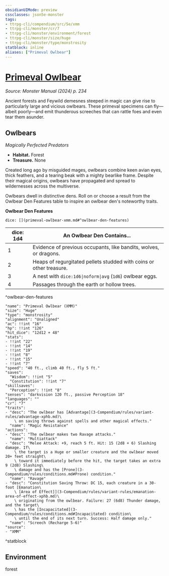 ```yaml
---
obsidianUIMode: preview
cssclasses: json5e-monster
tags:
- ttrpg-cli/compendium/src/5e/xmm
- ttrpg-cli/monster/cr/7
- ttrpg-cli/monster/environment/forest
- ttrpg-cli/monster/size/huge
- ttrpg-cli/monster/type/monstrosity
statblock: inline
aliases: ["Primeval Owlbear"]
---
```

# [Primeval Owlbear](3-Compendium\bestiary\monstrosity/primeval-owlbear-xmm.md)
*Source: Monster Manual (2024) p. 234*  

Ancient forests and Feywild demesnes steeped in magic can give rise to particularly large and vicious owlbears. These primeval specimens can fly—albeit poorly—and emit thunderous screeches that can rattle foes and even tear them asunder.

## Owlbears

*Magically Perfected Predators*

- **Habitat.** Forest  
- **Treasure.** None  

Created long ago by misguided mages, owlbears combine keen avian eyes, thick feathers, and a tearing beak with a mighty bearlike frame. Despite their magical origins, owlbears have propagated and spread to wildernesses across the multiverse.

Owlbears dwell in distinctive dens. Roll on or choose a result from the Owlbear Den Features table to inspire an owlbear den's noteworthy traits.

**Owlbear Den Features**

`dice: [](primeval-owlbear-xmm.md#^owlbear-den-features)`

| dice: 1d4 | An Owlbear Den Contains... |
|-----------|----------------------------|
| 1 | Evidence of previous occupants, like bandits, wolves, or dragons. |
| 2 | Heaps of regurgitated pellets studded with coins or other treasure. |
| 3 | A nest with `dice:1d6\|noform\|avg` (`1d6`) owlbear eggs. |
| 4 | Passages through the earth or hollow trees. |
^owlbear-den-features

```statblock
"name": "Primeval Owlbear (XMM)"
"size": "Huge"
"type": "monstrosity"
"alignment": "Unaligned"
"ac": !!int "16"
"hp": !!int "126"
"hit_dice": "12d12 + 48"
"stats":
- !!int "22"
- !!int "14"
- !!int "19"
- !!int "8"
- !!int "15"
- !!int "7"
"speed": "40 ft., climb 40 ft., fly 5 ft."
"saves":
  "Wisdom": !!int "5"
  "Constitution": !!int "7"
"skillsaves":
  "Perception": !!int "8"
"senses": "darkvision 120 ft., passive Perception 18"
"languages": ""
"cr": "7"
"traits":
- "desc": "The owlbear has [Advantage](3-Compendium/rules/variant-rules/advantage-xphb.md)\
    \ on saving throws against spells and other magical effects."
  "name": "Magic Resistance"
"actions":
- "desc": "The owlbear makes two Ravage attacks."
  "name": "Multiattack"
- "desc": "Melee Attack: +9, reach 5 ft. Hit: 15 (2d8 + 6) Slashing damage. If\
    \ the target is a Huge or smaller creature and the owlbear moved 20+ feet straight\
    \ toward it immediately before the hit, the target takes an extra 9 (2d8) Slashing\
    \ damage and has the [Prone](3-Compendium/rules/conditions.md#Prone) condition."
  "name": "Ravage"
- "desc": "Constitution Saving Throw: DC 15, each creature in a 30-foot [Emanation\
    \ [Area of Effect]](3-Compendium/rules/variant-rules/emanation-area-of-effect-xphb.md)\
    \ originating from the owlbear. Failure: 27 (6d8) Thunder damage, and the target\
    \ has the [Incapacitated](3-Compendium/rules/conditions.md#Incapacitated) condition\
    \ until the end of its next turn. Success: Half damage only."
  "name": "Screech (Recharge 5-6)"
"source":
- "XMM"
```
^statblock

## Environment

forest